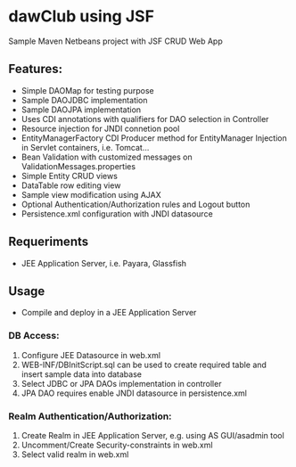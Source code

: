 dawClub using JSF
==========

Sample Maven Netbeans project with JSF CRUD Web App

Features:
-------------
- Simple DAOMap for testing purpose
- Sample DAOJDBC implementation
- Sample DAOJPA implementation
- Uses CDI annotations with qualifiers for DAO selection in Controller
- Resource injection for JNDI connetion pool
- EntityManagerFactory CDI Producer method for EntityManager Injection in Servlet containers, i.e. Tomcat...
- Bean Validation with customized messages on ValidationMessages.properties
- Simple Entity CRUD views
- DataTable row editing view
- Sample view modification using AJAX
- Optional Authentication/Authorization rules and Logout button
- Persistence.xml configuration with JNDI datasource

## Requeriments

- JEE Application Server, i.e. Payara, Glassfish

## Usage
- Compile and deploy in a JEE Application Server

### DB Access:
1. Configure JEE Datasource in web.xml
2. WEB-INF/DBInitScript.sql can be used to create required table and insert sample data into database
3. Select JDBC or JPA DAOs implementation in controller
4. JPA DAO requires enable JNDI datasource in persistence.xml

### Realm Authentication/Authorization:
1. Create Realm in JEE Application Server, e.g. using AS GUI/asadmin tool
2. Uncomment/Create Security-constraints in web.xml
3. Select valid realm in web.xml
